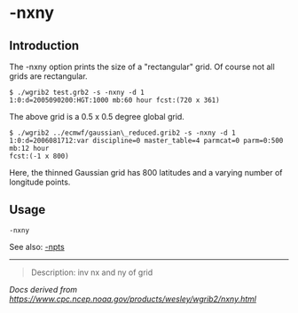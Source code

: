 # -nxny

## Introduction

The -nxny option prints the size of a "rectangular" grid.
Of course not all grids are rectangular.

```
$ ./wgrib2 test.grb2 -s -nxny -d 1
1:0:d=2005090200:HGT:1000 mb:60 hour fcst:(720 x 361)
```

The above grid is a 0.5 x 0.5 degree global grid.

```
$ ./wgrib2 ../ecmwf/gaussian\_reduced.grib2 -s -nxny -d 1
1:0:d=2006081712:var discipline=0 master_table=4 parmcat=0 parm=0:500 mb:12 hour
fcst:(-1 x 800)
```

Here, the thinned Gaussian grid has 800 latitudes and a varying number
of longitude points.

## Usage

```
-nxny
```

See also: [-npts](./npts.md)

---

> Description: inv nx and ny of grid

_Docs derived from <https://www.cpc.ncep.noaa.gov/products/wesley/wgrib2/nxny.html>_
